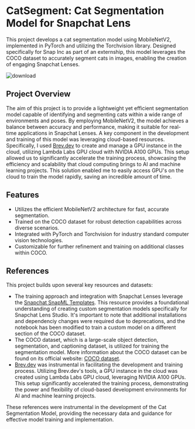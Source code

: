 # CatSegment: Cat Segmentation Model for Snapchat Lens

This project develops a cat segmentation model using MobileNetV2, implemented in PyTorch and utilizing the Torchvision library. Designed specifically for Snap Inc as part of an externship, this model leverages the COCO dataset to accurately segment cats in images, enabling the creation of engaging Snapchat Lenses.

![download](https://github.com/rilozos/CatSegment/assets/112525112/6edeb7c8-b397-4265-bd61-90ef81828c93)

## Project Overview

The aim of this project is to provide a lightweight yet efficient segmentation model capable of identifying and segmenting cats within a wide range of environments and poses. By employing MobileNetV2, the model achieves a balance between accuracy and performance, making it suitable for real-time applications in Snapchat Lenses. A key component in the development and training of this model was leveraging cloud-based resources. Specifically, I used [Brev.dev](https://www.brev.dev/) to create and manage a GPU instance in the cloud, utilizing Lambda Labs GPU cloud with NVIDIA A100 GPUs. This setup allowed us to significantly accelerate the training process, showcasing the efficiency and scalability that cloud computing brings to AI and machine learning projects. This solution enabled me to easily access GPU's on the cloud to train the model rapidly, saving an incredible amount of time.

## Features

- Utilizes the efficient MobileNetV2 architecture for fast, accurate segmentation.
- Trained on the COCO dataset for robust detection capabilities across diverse scenarios.
- Integrated with PyTorch and Torchvision for industry standard computer vision technologies.
- Customizable for further refinement and training on additional classes within COCO.

## References

This project builds upon several key resources and datasets:

- The training approach and integration with Snapchat Lenses leverage the [Snapchat SnapML Templates](https://github.com/Snapchat/snapml-templates/blob/main/Custom%20Segmentation/segmentation_training.ipynb). This resource provides a foundational understanding of creating custom segmentation models specifically for Snapchat Lens Studio. It's important to note that additional installations and dependenciy changes were required due to deprecations, and the notebook has been modified to train a custom model on a different section of the COCO dataset.
- The COCO dataset, which is a large-scale object detection, segmentation, and captioning dataset, is utilized for training the segmentation model. More information about the COCO dataset can be found on its official website: [COCO dataset](http://cocodataset.org/).
- [Brev.dev](https://www.brev.dev/) was instrumental in facilitating the development and training process. Utilizing Brev.dev's tools, a GPU instance in the cloud was created using Lambda Labs GPU cloud, leveraging NVIDIA A100 GPUs. This setup significantly accelerated the training process, demonstrating the power and flexibility of cloud-based development environments for AI and machine learning projects.

These references were instrumental in the development of the Cat Segmentation Model, providing the necessary data and guidance for effective model training and implementation.
